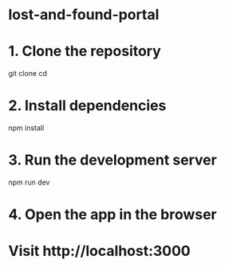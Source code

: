 # lost-and-found-portal

# 1. Clone the repository
git clone <your-repo-url>
cd <your-repo-name>

# 2. Install dependencies
npm install

# 3. Run the development server
npm run dev

# 4. Open the app in the browser
# Visit http://localhost:3000
